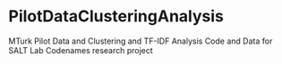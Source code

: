# PilotDataClusteringAnalysis
MTurk Pilot Data and Clustering and TF-IDF Analysis Code and Data for SALT Lab Codenames research project
